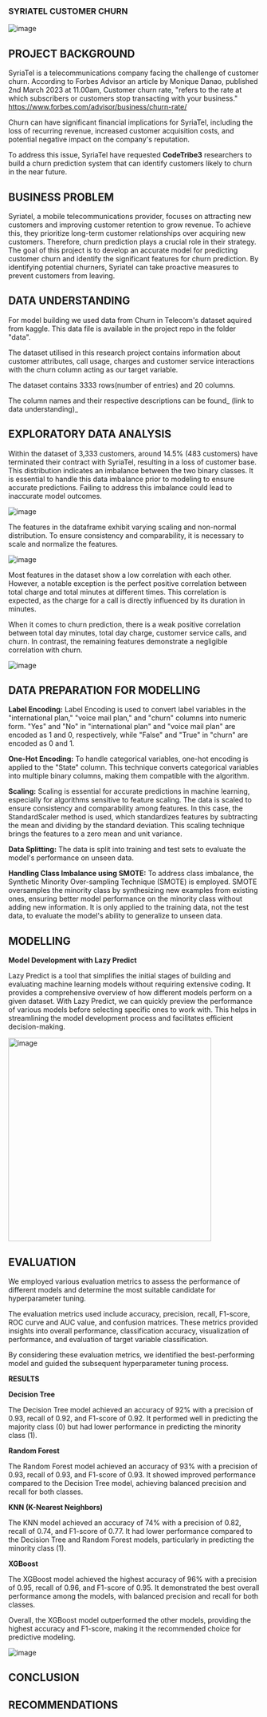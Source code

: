 ### SYRIATEL CUSTOMER CHURN
![image](https://github.com/Muthoni-Kahura/Customer_Churn_Prediction_model_by_CodeTribe3/assets/128212536/718bce74-01a3-4c18-903d-c7a8bdb1aa9c)

## PROJECT BACKGROUND

SyriaTel is a telecommunications company facing the challenge of customer churn.
According to Forbes Advisor an article by Monique Danao, published 2nd March 2023 at 11.00am, Customer churn rate, "refers to the rate at which subscribers or customers stop transacting with your business." https://www.forbes.com/advisor/business/churn-rate/

Churn can have significant financial implications for SyriaTel, including the loss of recurring revenue, increased customer acquisition costs, and potential negative impact on the company's reputation.

To address this issue, SyriaTel have requested **CodeTribe3** researchers to build a churn prediction system that can identify customers likely to churn in the near future.

## BUSINESS PROBLEM

Syriatel, a mobile telecommunications provider, focuses on attracting new customers and improving customer retention to grow revenue. To achieve this, they prioritize long-term customer relationships over acquiring new customers. Therefore, churn prediction plays a crucial role in their strategy. The goal of this project is to develop an accurate model for predicting customer churn and identify the significant features for churn prediction. By identifying potential churners, Syriatel can take proactive measures to prevent customers from leaving.

## DATA UNDERSTANDING

For model building we used data from Churn in Telecom's dataset aquired from kaggle. This data file is available in the project repo in the folder "data".

The dataset utilised in this research project contains information about customer attributes, call usage, charges and customer service interactions with the churn column acting as our target variable.

The dataset contains 3333 rows(number of entries) and 20 columns.

The column names and their respective descriptions can be found_ (link to data understanding)_



## EXPLORATORY DATA ANALYSIS

Within the dataset of 3,333 customers, around 14.5% (483 customers) have terminated their contract with SyriaTel, resulting in a loss of customer base. This distribution indicates an imbalance between the two binary classes. It is essential to handle this data imbalance prior to modeling to ensure accurate predictions. Failing to address this imbalance could lead to inaccurate model outcomes.

![image](https://github.com/Muthoni-Kahura/Customer_Churn_Prediction_model_by_CodeTribe3/assets/128212536/850341cc-3230-445d-8ef3-8037327b95f5)

The features in the dataframe exhibit varying scaling and non-normal distribution. To ensure consistency and comparability, it is necessary to scale and normalize the features.

![image](https://github.com/Muthoni-Kahura/Customer_Churn_Prediction_model_by_CodeTribe3/assets/128212536/f7936dca-26d7-4671-a49e-8fadf4fee853)

Most features in the dataset show a low correlation with each other. However, a notable exception is the perfect positive correlation between total charge and total minutes at different times. This correlation is expected, as the charge for a call is directly influenced by its duration in minutes.

When it comes to churn prediction, there is a weak positive correlation between total day minutes, total day charge, customer service calls, and churn. In contrast, the remaining features demonstrate a negligible correlation with churn.

![image](https://github.com/Muthoni-Kahura/Customer_Churn_Prediction_model_by_CodeTribe3/assets/128212536/5a06d570-f1e1-40f3-8b00-692e7e22b31a)

## DATA PREPARATION FOR MODELLING

**Label Encoding:**
Label Encoding is used to convert label variables in the "international plan," "voice mail plan," and "churn" columns into numeric form. "Yes" and "No" in "international plan" and "voice mail plan" are encoded as 1 and 0, respectively, while "False" and "True" in "churn" are encoded as 0 and 1.

**One-Hot Encoding:**
To handle categorical variables, one-hot encoding is applied to the "State" column. This technique converts categorical variables into multiple binary columns, making them compatible with the algorithm.

**Scaling:**
Scaling is essential for accurate predictions in machine learning, especially for algorithms sensitive to feature scaling. The data is scaled to ensure consistency and comparability among features. In this case, the StandardScaler method is used, which standardizes features by subtracting the mean and dividing by the standard deviation. This scaling technique brings the features to a zero mean and unit variance.

**Data Splitting:**
The data is split into training and test sets to evaluate the model's performance on unseen data.

**Handling Class Imbalance using SMOTE:**
To address class imbalance, the Synthetic Minority Over-sampling Technique (SMOTE) is employed. SMOTE oversamples the minority class by synthesizing new examples from existing ones, ensuring better model performance on the minority class without adding new information. It is only applied to the training data, not the test data, to evaluate the model's ability to generalize to unseen data.

## MODELLING

**Model Development with Lazy Predict**

Lazy Predict is a tool that simplifies the initial stages of building and evaluating machine learning models without requiring extensive coding. It provides a comprehensive overview of how different models perform on a given dataset. With Lazy Predict, we can quickly preview the performance of various models before selecting specific ones to work with. This helps in streamlining the model development process and facilitates efficient decision-making.

<img width="407" alt="image" src="https://github.com/Muthoni-Kahura/Customer_Churn_Prediction_model_by_CodeTribe3/assets/128212536/354149fb-080a-47e7-a813-e3c1fc44de97">

## EVALUATION
We employed various evaluation metrics to assess the performance of different models and determine the most suitable candidate for hyperparameter tuning.

The evaluation metrics used include accuracy, precision, recall, F1-score, ROC curve and AUC value, and confusion matrices. These metrics provided insights into overall performance, classification accuracy, visualization of performance, and evaluation of target variable classification.

By considering these evaluation metrics, we identified the best-performing model and guided the subsequent hyperparameter tuning process.

**RESULTS**

**Decision Tree**

The Decision Tree model achieved an accuracy of 92% with a precision of 0.93, recall of 0.92, and F1-score of 0.92. It performed well in predicting the majority class (0) but had lower performance in predicting the minority class (1).

**Random Forest**

The Random Forest model achieved an accuracy of 93% with a precision of 0.93, recall of 0.93, and F1-score of 0.93. It showed improved performance compared to the Decision Tree model, achieving balanced precision and recall for both classes.

**KNN (K-Nearest Neighbors)**

The KNN model achieved an accuracy of 74% with a precision of 0.82, recall of 0.74, and F1-score of 0.77. It had lower performance compared to the Decision Tree and Random Forest models, particularly in predicting the minority class (1).

**XGBoost**

The XGBoost model achieved the highest accuracy of 96% with a precision of 0.95, recall of 0.96, and F1-score of 0.95. It demonstrated the best overall performance among the models, with balanced precision and recall for both classes.

Overall, the XGBoost model outperformed the other models, providing the highest accuracy and F1-score, making it the recommended choice for predictive modeling.

![image](https://github.com/Muthoni-Kahura/Customer_Churn_Prediction_model_by_CodeTribe3/assets/128212536/97736dd2-4ebb-46b8-847a-250b2e126c64)


## CONCLUSION



## RECOMMENDATIONS
